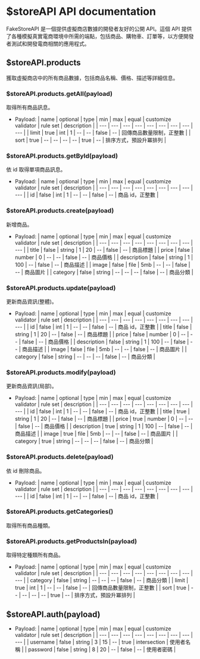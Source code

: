 # $storeAPI API documentation

FakeStoreAPI 是一個提供虛擬商店數據的開發者友好的公開 API。這個 API 提供了各種模擬真實電商環境中所需的端點，包括商品、購物車、訂單等，以方便開發者測試和開發電商相關的應用程式。

## $storeAPI.products

獲取虛擬商店中的所有商品數據，包括商品名稱、價格、描述等詳細信息。

### $storeAPI.products.getAll(payload)

取得所有商品訊息。

- Payload:
  | name | optional | type | min | max | equal | customize validator | rule set | description |
  | --- | --- | --- | --- | --- | --- | --- | --- | --- |
  | limit | true | int | 1 | -- | -- | false | -- | 回傳商品數量限制，正整數 |
  | sort | true | -- | -- | -- | -- | true | -- | 排序方式，預設升冪排列 |

### $storeAPI.products.getById(payload)

依 id 取得單項商品訊息。

- Payload:
  | name | optional | type | min | max | equal | customize validator | rule set | description |
  | --- | --- | --- | --- | --- | --- | --- | --- | --- |
  | id | false | int | 1 | -- | -- | false | -- | 商品 id，正整數 |

### $storeAPI.products.create(payload)

新增商品。

- Payload:
  | name | optional | type | min | max | equal | customize validator | rule set | description |
  | --- | --- | --- | --- | --- | --- | --- | --- | --- |
  | title | false | string | 1 | 20 | -- | false | -- | 商品標題 |
  | price | false | number | 0 | -- | -- | false | -- | 商品價格 |
  | description | false | string | 1 | 100 | -- | false | -- | 商品描述 |
  | image | false | file | 5mb | -- | -- | false | -- | 商品圖片 |
  | category | false | string | -- | -- | -- | false | -- | 商品分類 |

### $storeAPI.products.update(payload)

更新商品資訊(整體)。

- Payload:
  | name | optional | type | min | max | equal | customize validator | rule set | description |
  | --- | --- | --- | --- | --- | --- | --- | --- | --- |
  | id | false | int | 1 | -- | -- | false | -- | 商品 id，正整數 |
  | title | false | string | 1 | 20 | -- | false | -- | 商品標題 |
  | price | false | number | 0 | -- | -- | false | -- | 商品價格 |
  | description | false | string | 1 | 100 | -- | false | -- | 商品描述 |
  | image | false | file | 5mb | -- | -- | false | -- | 商品圖片 |
  | category | false | string | -- | -- | -- | false | -- | 商品分類 |

### $storeAPI.products.modify(payload)

更新商品資訊(局部)。

- Payload:
  | name | optional | type | min | max | equal | customize validator | rule set | description |
  | --- | --- | --- | --- | --- | --- | --- | --- | --- |
  | id | false | int | 1 | -- | -- | false | -- | 商品 id，正整數 |
  | title | true | string | 1 | 20 | -- | false | -- | 商品標題 |
  | price | true | number | 0 | -- | -- | false | -- | 商品價格 |
  | description | true | string | 1 | 100 | -- | false | -- | 商品描述 |
  | image | true | file | 5mb | -- | -- | false | -- | 商品圖片 |
  | category | true | string | -- | -- | -- | false | -- | 商品分類 |

### $storeAPI.products.delete(payload)

依 id 刪除商品。

- Payload:
  | name | optional | type | min | max | equal | customize validator | rule set | description |
  | --- | --- | --- | --- | --- | --- | --- | --- | --- |
  | id | false | int | 1 | -- | -- | false | -- | 商品 id，正整數 |

### $storeAPI.products.getCategories()

取得所有商品種類。

### $storeAPI.products.getProductsIn(payload)

取得特定種類所有商品。

- Payload:
  | name | optional | type | min | max | equal | customize validator | rule set | description |
  | --- | --- | --- | --- | --- | --- | --- | --- | --- |
  | category | false | string | -- | -- | -- | false | -- | 商品分類 |
  | limit | true | int | 1 | -- | -- | false | -- | 回傳商品數量限制，正整數 |
  | sort | true | -- | -- | -- | -- | true | -- | 排序方式，預設升冪排列 |

## $storeAPI.auth(payload)

- Payload:
  | name | optional | type | min | max | equal | customize validator | rule set | description |
  | --- | --- | --- | --- | --- | --- | --- | --- | --- |
  | username | false | string | 3 | 15 | -- | true | intersection | 使用者名稱 |
  | password | false | string | 8 | 20 | -- | false | -- | 使用者密碼 |
